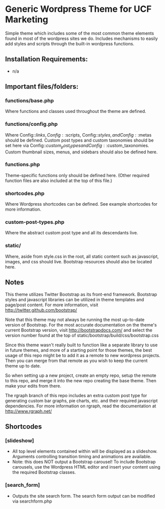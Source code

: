 # Generic Wordpress Theme for UCF Marketing

Simple theme which includes some of the most common theme elements found in most
of the wordpress sites we do.  Includes mechanisms to easily add styles and
scripts through the built-in wordpress functions.


## Installation Requirements:
* n/a


## Important files/folders:

### functions/base.php
Where functions and classes used throughout the theme are defined.

### functions/config.php
Where Config::$links, Config::$scripts, Config::$styles, and
Config::$metas should be defined.  Custom post types and custom taxonomies should
be set here via Config::$custom_post_types and Config::$custom_taxonomies.
Custom thumbnail sizes, menus, and sidebars should also be defined here.

### functions.php
Theme-specific functions only should be defined here.  (Other required
function files are also included at the top of this file.)

### shortcodes.php
Where Wordpress shortcodes can be defined.  See example shortcodes for more 
information.

### custom-post-types.php
Where the abstract custom post type and all its descendants live.

### static/
Where, aside from style.css in the root, all static content such as
javascript, images, and css should live.
Bootstrap resources should also be located here.


## Notes

This theme utilizes Twitter Bootstrap as its front-end framework.  Bootstrap
styles and javascript libraries can be utilized in theme templates and page/post
content.  For more information, visit http://twitter.github.com/bootstrap/

Note that this theme may not always be running the most up-to-date version of
Bootstrap.  For the most accurate documentation on the theme's current
Bootstrap version, visit http://bootstrapdocs.com/ and select the version number
found at the top of static/bootstrap/build/css/bootstrap.css


Since this theme wasn't really built to function like a separate library to use
in future themes, and more of a starting point for those themes, the best usage
of this repo might be to add it as a remote to new wordpress projects.  Then
you can merge from that remote as you wish to keep the current theme up to date.

So when setting up a new project, create an empty repo, setup the remote to this
repo, and merge it into the new repo creating the base theme.  Then make your
edits from there.


The rgraph branch of this repo includes an extra custom post type for generating
custom bar graphs, pie charts, etc. and their required javascript dependencies.
For more information on rgraph, read the documentation at http://www.rgraph.net/


## Shortcodes

### [slideshow]
* All top level elements contained within will be displayed as a slideshow.  
Arguments controlling transition timing and animations are available.
* Note: this does NOT output a Bootstrap carousel!  To include Bootstrap 
carousels, use the Wordpress HTML editor and insert your content using the
required Bootstrap classes.

### [search_form]
* Outputs the site search form.  The search form output can be modified via
searchform.php
